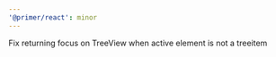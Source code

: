 ```yaml
---
'@primer/react': minor
---
```


Fix returning focus on TreeView when active element is not a treeitem
